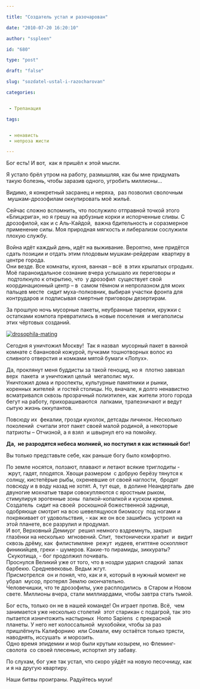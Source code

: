 ```yaml
---

title: "Создатель устал и разочарован"

date: "2010-07-20 16:20:10"

author: "sspleen"

id: "680"

type: "post"

draft: "false"

slug: "sozdatel-ustal-i-razocharovan"

categories:


 - Трепанация

tags:


 - ненависть
 - непроза жисти

---
```

Бог есть! И вот,  как я пришёл к этой мысли.  
  
Я устало брёл утром на работу, размышляя, как бы мне придумать такую болезнь, чтобы заразив одного, угробить миллионы...  
  
Видимо, я конкретный засранец и неряха,  раз позволил сволочным  мушкам-дрозофилам оккупировать моё жильё.  
  
Сейчас сложно вспомнить, что послужило отправной точкой этого «Блицкрига», но я грешу на арбузные корки и испорченные сливы. С дрозофилой, как и с Аль-Кайдой,  важна бдительность и соразмерное применение силы. Моя природная мягкость и либерализм сослужили плохую службу.  
  
Война идёт каждый день, идёт на выживание. Вероятно, мне придётся сдать позиции и отдать этим плодовым мушкам-рейдерам  квартиру в центре города.  
Они везде. Все комнаты, кухня, ванная – всё  в этих крылатых отродьях. Моё параноидальное сознание вчера услышало их переговоры и  подтолкнуло к открытию, что  у дрозофил  существует свой координационный центр – в  самом тёмном и непролазном для моих пальцев месте  сидит муха-полковник, выбирая участки фронта для контрударов и подписывая смертные приговоры дезертирам.  
  
За прошлую ночь мусорные пакеты, неубранные тарелки, кружки с остатками компота превратились в новые поселения  и мегаполисы этих чёртовых созданий.  
  
[![](/uploads/2012/05/drosophila-mating.jpg "drosophila-mating")](/2010/07/sozdatel-ustal-i-razocharovan/drosophila-mating/)  
  
Сегодня я уничтожил Москву!  Так я назвал  мусорный пакет в ванной комнате с банановой кожурой, пучками тошнотворных волос из сливного отверстия и комками мятой бумаги «Лопух».  
  
Да, проклянут меня буддисты за такой геноцид, но я  плотно завязал верх  пакета  и уничтожил целый  мегаполис мух.  
Уничтожил дома и проспекты, культурные памятники и рынки, коренных жителей  и гостей столицы. Но, вначале, я долго ненавистно всматривался сквозь прозрачный полиэтилен, как жители этого города бегут на работу, прихорашиваются  лапками, трапезничают и ведут сытую жизнь оккупантов.  
  
Повсюду их  фекалии, грозди куколок, детсады личинок. Несколько  поколений  считали этот пакет своей малой родиной, а некоторые патриоты – Отчизной, а я взял  и швырнул его на помойку.  
  
**Да,  не разродятся небеса молнией, но поступил я как истинный бог!**  
  
Вы только представьте себе, как раньше богу было комфортно.  
  
По земле носятся, ползают, плавают и летают всякие триглодиты -  жрут, гадят, плодятся. Хвощи размером  с добрую берёзу тянутся к солнцу, кистепёрые рыбы, охреневшие от своей наглости,  бродят повсюду и в воду назад не хотят. А, тут еще,  в долине Неандерталь  две двуногие мохнатые твари совокупляются с яростным рыком, стимулируя эрогенные зоны  палкой-копалкой и куском кремня.  
Создатель  сидит на своей  роскошной божественной заднице, одобряюще смотрит на всю шевелящуюся биомассу  под ногами и покрякивает от удовольствия, - как же он все зашибись  устроил на этой планете, все разрулил и продумал.  
И вот, Верховный Демиург  решил немного вздремнуть, закрыл глазёнки на несколько  мгновений. Спит,  тектонически храпит  и  видит сквозь дрёму, как  филистимляне  режут  иудеев, египтяне оскопляют финикийцев, греки - шумеров. Какие-то пирамиды, зиккураты?  Скукотища, - бог продолжил почивать.  
Проснулся Великий уже от того, что в ноздри ударил сладкий  запах барбекю. Средневековье. Ведьм жгут.  
Присмотрелся  он и понял, что, как и я, который в нужный момент не убрал  мусор, протерял Землю окончательно.  
Человечишки, что те дрозофилы, уже расплодились  в Старом и Новом свете. Миллионы вчера, стали миллиардами, чтобы завтра стать тьмой.  
  
Бог есть, только он не в нашей команде! Он играет против. Всё,  чем занимается уже несколько столетий  этот старикан с подагрой, так это пытается изничтожить настырных  Homo Sapiens  с прекрасной планеты. У него нет колоссальной  мухобойки, чтобы за раз пришлёпнуть Калифорнию  или Сомали, ему остаётся только трясти, наводнять, иссушать  и морозить.  
Одно время эпидемии и мор были крутым козырем, но Флеминг-сволота  со своей плесенью, испортил эту забаву.  
  
По слухам, бог уже так устал, что скоро уйдёт на новую песочницу, как и я на другую квартиру.  
  
Наши битвы проиграны. Радуйтесь мухи!